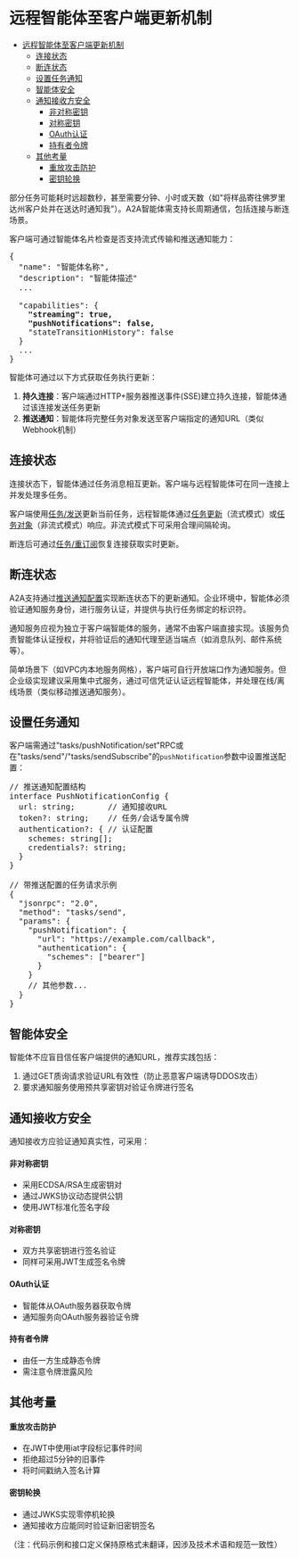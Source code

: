 # 远程智能体至客户端更新机制

<!-- TOC -->

- [远程智能体至客户端更新机制](#远程智能体至客户端更新机制)
  - [连接状态](#连接状态)
  - [断连状态](#断连状态)
  - [设置任务通知](#设置任务通知)
  - [智能体安全](#智能体安全)
  - [通知接收方安全](#通知接收方安全)
      - [非对称密钥](#非对称密钥)
      - [对称密钥](#对称密钥)
      - [OAuth认证](#oauth认证)
      - [持有者令牌](#持有者令牌)
  - [其他考量](#其他考量)
      - [重放攻击防护](#重放攻击防护)
      - [密钥轮换](#密钥轮换)

<!-- /TOC -->

部分任务可能耗时远超数秒，甚至需要分钟、小时或天数（如"将样品寄往佛罗里达州客户处并在送达时通知我"）。A2A智能体需支持长周期通信，包括连接与断连场景。

客户端可通过智能体名片检查是否支持流式传输和推送通知能力：
<pre>
{
  "name": "智能体名称",
  "description": "智能体描述"
  ...

  "capabilities": {
    <b>"streaming": true,</b>
    <b>"pushNotifications": false,</b>
    "stateTransitionHistory": false
  }
  ...
}
</pre>

智能体可通过以下方式获取任务执行更新：
1. **持久连接**：客户端通过HTTP+服务器推送事件(SSE)建立持久连接，智能体通过该连接发送任务更新
2. **推送通知**：智能体将完整任务对象发送至客户端指定的通知URL（类似Webhook机制）

## 连接状态
连接状态下，智能体通过任务消息相互更新。客户端与远程智能体可在同一连接上并发处理多任务。

客户端使用[任务/发送](/documentation.md#发送任务)更新当前任务，远程智能体通过[任务更新](/documentation.md#流式支持)（流式模式）或[任务对象](/documentation.md#获取任务)（非流式模式）响应。非流式模式下可采用合理间隔轮询。

断连后可通过[任务/重订阅](/documentation.md#重新订阅任务)恢复连接获取实时更新。

## 断连状态
A2A支持通过[推送通知配置](/documentation.md#推送通知)实现断连状态下的更新通知。企业环境中，智能体必须验证通知服务身份，进行服务认证，并提供与执行任务绑定的标识符。

通知服务应视为独立于客户端智能体的服务，通常不由客户端直接实现。该服务负责智能体认证授权，并将验证后的通知代理至适当端点（如消息队列、邮件系统等）。

简单场景下（如VPC内本地服务网格），客户端可自行开放端口作为通知服务。但企业级实现建议采用集中式服务，通过可信凭证认证远程智能体，并处理在线/离线场景（类似移动推送通知服务）。

## 设置任务通知
客户端需通过"tasks/pushNotification/set"RPC或在"tasks/send"/"tasks/sendSubscribe"的`pushNotification`参数中设置推送配置：

<pre>
// 推送通知配置结构
interface PushNotificationConfig {
  url: string;       // 通知接收URL
  token?: string;    // 任务/会话专属令牌
  authentication?: { // 认证配置
    schemes: string[]; 
    credentials?: string;
  }
}

// 带推送配置的任务请求示例
{
  "jsonrpc": "2.0",
  "method": "tasks/send",
  "params": {
    "pushNotification": {
      "url": "https://example.com/callback",
      "authentication": {
        "schemes": ["bearer"]
      }
    }
    // 其他参数...
  }
}
</pre>

## 智能体安全
智能体不应盲目信任客户端提供的通知URL，推荐实践包括：
1. 通过GET质询请求验证URL有效性（防止恶意客户端诱导DDOS攻击）
2. 要求通知服务使用预共享密钥对验证令牌进行签名

## 通知接收方安全
通知接收方应验证通知真实性，可采用：
#### 非对称密钥
- 采用ECDSA/RSA生成密钥对
- 通过JWKS协议动态提供公钥
- 使用JWT标准化签名字段

#### 对称密钥
- 双方共享密钥进行签名验证
- 同样可采用JWT生成签名令牌

#### OAuth认证
- 智能体从OAuth服务器获取令牌
- 通知服务向OAuth服务器验证令牌

#### 持有者令牌
- 由任一方生成静态令牌
- 需注意令牌泄露风险

## 其他考量
#### 重放攻击防护
- 在JWT中使用iat字段标记事件时间
- 拒绝超过5分钟的旧事件
- 将时间戳纳入签名计算

#### 密钥轮换
- 通过JWKS实现零停机轮换
- 通知接收方应能同时验证新旧密钥签名

（注：代码示例和接口定义保持原格式未翻译，因涉及技术术语和规范一致性）